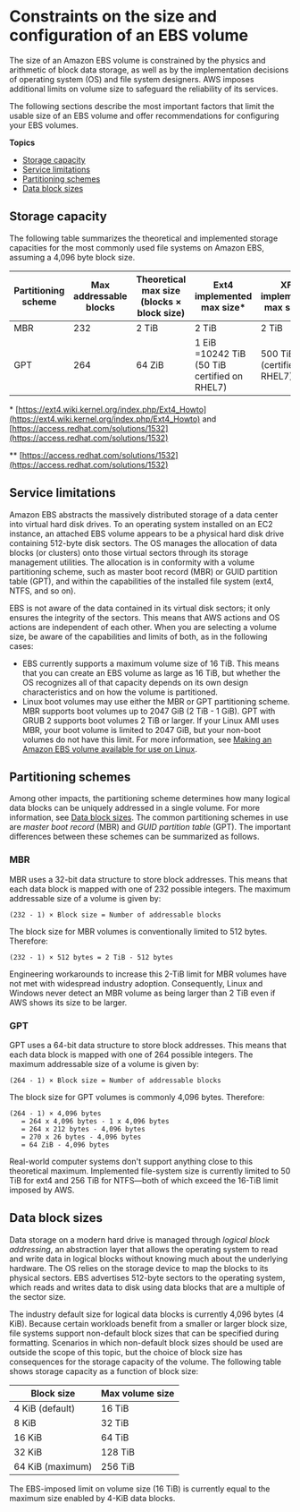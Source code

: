 # Constraints on the size and configuration of an EBS volume<a name="volume_constraints"></a>

The size of an Amazon EBS volume is constrained by the physics and arithmetic of block data storage, as well as by the implementation decisions of operating system \(OS\) and file system designers\. AWS imposes additional limits on volume size to safeguard the reliability of its services\.

The following sections describe the most important factors that limit the usable size of an EBS volume and offer recommendations for configuring your EBS volumes\.

**Topics**
+ [Storage capacity](#ebs-storage-capacity)
+ [Service limitations](#aws_limits)
+ [Partitioning schemes](#partitioning)
+ [Data block sizes](#block_size)

## Storage capacity<a name="ebs-storage-capacity"></a>

The following table summarizes the theoretical and implemented storage capacities for the most commonly used file systems on Amazon EBS, assuming a 4,096 byte block size\.


| Partitioning scheme | Max addressable blocks  | Theoretical max size \(blocks × block size\) | Ext4 implemented max size\* | XFS implemented max size\*\* | NTFS implemented max size | Max supported by EBS | 
| --- | --- | --- | --- | --- | --- | --- | 
| MBR | 232 | 2 TiB | 2 TiB | 2 TiB | 2 TiB | 2 TiB | 
| GPT | 264 |  64 ZiB  | 1 EiB =10242 TiB \(50 TiB certified on RHEL7\) |  500 TiB \(certified on RHEL7\)  | 256 TiB | 16 TiB | 

\* [https://ext4.wiki.kernel.org/index.php/Ext4_Howto](https://ext4.wiki.kernel.org/index.php/Ext4_Howto) and [https://access.redhat.com/solutions/1532](https://access.redhat.com/solutions/1532)

\*\* [https://access.redhat.com/solutions/1532](https://access.redhat.com/solutions/1532)

## Service limitations<a name="aws_limits"></a>

Amazon EBS abstracts the massively distributed storage of a data center into virtual hard disk drives\. To an operating system installed on an EC2 instance, an attached EBS volume appears to be a physical hard disk drive containing 512\-byte disk sectors\. The OS manages the allocation of data blocks \(or clusters\) onto those virtual sectors through its storage management utilities\. The allocation is in conformity with a volume partitioning scheme, such as master boot record \(MBR\) or GUID partition table \(GPT\), and within the capabilities of the installed file system \(ext4, NTFS, and so on\)\. 

EBS is not aware of the data contained in its virtual disk sectors; it only ensures the integrity of the sectors\. This means that AWS actions and OS actions are independent of each other\. When you are selecting a volume size, be aware of the capabilities and limits of both, as in the following cases: 
+ EBS currently supports a maximum volume size of 16 TiB\. This means that you can create an EBS volume as large as 16 TiB, but whether the OS recognizes all of that capacity depends on its own design characteristics and on how the volume is partitioned\.
+ Linux boot volumes may use either the MBR or GPT partitioning scheme\. MBR supports boot volumes up to 2047 GiB \(2 TiB \- 1 GiB\)\. GPT with GRUB 2 supports boot volumes 2 TiB or larger\. If your Linux AMI uses MBR, your boot volume is limited to 2047 GiB, but your non\-boot volumes do not have this limit\. For more information, see [Making an Amazon EBS volume available for use on Linux](ebs-using-volumes.md)\.

## Partitioning schemes<a name="partitioning"></a>

Among other impacts, the partitioning scheme determines how many logical data blocks can be uniquely addressed in a single volume\. For more information, see [Data block sizes](#block_size)\. The common partitioning schemes in use are *master boot record* \(MBR\) and *GUID partition table* \(GPT\)\. The important differences between these schemes can be summarized as follows\.

### MBR<a name="mbr-partitioning"></a>

MBR uses a 32\-bit data structure to store block addresses\. This means that each data block is mapped with one of 232 possible integers\. The maximum addressable size of a volume is given by:

```
(232 - 1) × Block size = Number of addressable blocks
```

The block size for MBR volumes is conventionally limited to 512 bytes\. Therefore:

```
(232 - 1) × 512 bytes = 2 TiB - 512 bytes
```

Engineering workarounds to increase this 2\-TiB limit for MBR volumes have not met with widespread industry adoption\. Consequently, Linux and Windows never detect an MBR volume as being larger than 2 TiB even if AWS shows its size to be larger\. 

### GPT<a name="gpt-partitioning"></a>

GPT uses a 64\-bit data structure to store block addresses\. This means that each data block is mapped with one of 264 possible integers\. The maximum addressable size of a volume is given by:

```
(264 - 1) × Block size = Number of addressable blocks
```

The block size for GPT volumes is commonly 4,096 bytes\. Therefore:

```
(264 - 1) × 4,096 bytes
   = 264 x 4,096 bytes - 1 x 4,096 bytes
   = 264 x 212 bytes - 4,096 bytes
   = 270 x 26 bytes - 4,096 bytes
   = 64 ZiB - 4,096 bytes
```

Real\-world computer systems don't support anything close to this theoretical maximum\. Implemented file\-system size is currently limited to 50 TiB for ext4 and 256 TiB for NTFS—both of which exceed the 16\-TiB limit imposed by AWS\.

## Data block sizes<a name="block_size"></a>

Data storage on a modern hard drive is managed through *logical block addressing*, an abstraction layer that allows the operating system to read and write data in logical blocks without knowing much about the underlying hardware\. The OS relies on the storage device to map the blocks to its physical sectors\. EBS advertises 512\-byte sectors to the operating system, which reads and writes data to disk using data blocks that are a multiple of the sector size\. 

The industry default size for logical data blocks is currently 4,096 bytes \(4 KiB\)\. Because certain workloads benefit from a smaller or larger block size, file systems support non\-default block sizes that can be specified during formatting\. Scenarios in which non\-default block sizes should be used are outside the scope of this topic, but the choice of block size has consequences for the storage capacity of the volume\. The following table shows storage capacity as a function of block size:


| Block size | Max volume size | 
| --- | --- | 
| 4 KiB \(default\) | 16 TiB | 
| 8 KiB | 32 TiB | 
| 16 KiB | 64 TiB | 
| 32 KiB | 128 TiB | 
| 64 KiB \(maximum\) | 256 TiB | 

The EBS\-imposed limit on volume size \(16 TiB\) is currently equal to the maximum size enabled by 4\-KiB data blocks\.